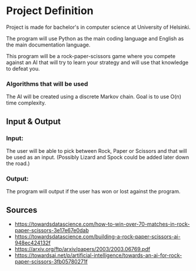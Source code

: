# Project Definition
Project is made for bachelor's in computer science at University of Helsinki.

The program will use Python as the main coding language and English as the main documentation language.

This program will be a rock-paper-scissors game where you compete against an AI that will try to learn your strategy and will use that knowledge to defeat you. 

### Algorithms that will be used
The AI will be created using a discrete Markov chain. Goal is to use O(n) time complexity.



## Input & Output
### Input:
The user will be able to pick between Rock, Paper or Scissors and that will be used as an input. (Possibly Lizard and Spock could be added later down the road.)

### Output:
The program will output if the user has won or lost against the program.


## Sources
* https://towardsdatascience.com/how-to-win-over-70-matches-in-rock-paper-scissors-3e17e67e0dab
* https://towardsdatascience.com/building-a-rock-paper-scissors-ai-948ec424132f
* https://arxiv.org/ftp/arxiv/papers/2003/2003.06769.pdf
* https://towardsai.net/p/artificial-intelligence/towards-an-ai-for-rock-paper-scissors-3fb05780271f
